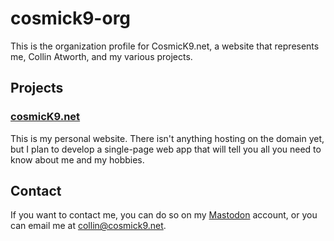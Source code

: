# cosmick9-org
This is the organization profile for CosmicK9.net, a website that represents me, Collin Atworth, and my various projects.

## Projects

### [cosmicK9.net](https://cosmick9.net)
This is my personal website. There isn't anything hosting on the domain yet, but I plan to develop a single-page web app that will tell you all you need to know about me and my hobbies.

## Contact
If you want to contact me, you can do so on my [Mastodon](https://bark.lgbt/@cosmick9) account, or you can email me at [collin@cosmick9.net](mailto:collin@cosmick9.net).
